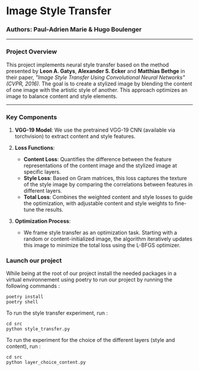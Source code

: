 # Image Style Transfer

### Authors: Paul-Adrien Marie & Hugo Boulenger

---

### Project Overview

This project implements neural style transfer based on the method presented by **Leon A. Gatys**, **Alexander S. Ecker** and **Matthias Bethge** in their paper, *"Image Style Transfer Using Convolutional Neural Networks" (CVPR, 2016)*. The goal is to create a stylized image by blending the content of one image with the artistic style of another. This approach optimizes an image to balance content and style elements.

---

### Key Components

1. **VGG-19 Model**: We use the pretrained VGG-19 CNN (available via torchvision) to extract content and style features.

2. **Loss Functions**:
   - **Content Loss**: Quantifies the difference between the feature representations of the content image and the stylized image at specific layers.
   - **Style Loss**: Based on Gram matrices, this loss captures the texture of the style image by comparing the correlations between features in different layers.
   - **Total Loss**: Combines the weighted content and style losses to guide the optimization, with adjustable content and style weights to fine-tune the results.

3. **Optimization Process**:
   - We frame style transfer as an optimization task. Starting with a random or content-initialized image, the algorithm iteratively updates this image to minimize the total loss using the L-BFGS optimizer.


### Launch our project

While being at the root of our project install the needed packages in a virtual environnement using poetry to run our project by running the following commands : 

```
poetry install
poetry shell
``` 

To run the style transfer experiment, run : 

```
cd src
python style_transfer.py
```

To run the experiment for the choice of the different layers (style and content), run :

```
cd src
python layer_choice_content.py
```
